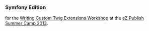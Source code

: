 ### Symfony Edition

for the [Writing Custom Twig Extensions Workshop](http://ezsummercamp.com/program/writing_custom_twig_extensions) at the [eZ Publish Summer Camp 2013](http://ezsummercamp.com).
